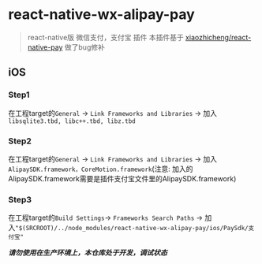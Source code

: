 # react-native-wx-alipay-pay
> react-native版 微信支付，支付宝 插件
> 本插件基于 [xiaozhicheng/react-native-pay](https://github.com/xiaozhicheng/react-native-pay) 做了bug修补

## iOS
### Step1
在工程target的```General``` -> ```Link Frameworks and Libraries``` -> 加入```libsqlite3.tbd, libc++.tbd, libz.tbd```
### Step2
在工程target的```General``` -> ```Link Frameworks and Libraries``` -> 加入```AlipaySDK.framework，CoreMotion.framework```(注意: 加入的AlipaySDK.framework需要是插件支付宝文件里的AlipaySDK.framework)
### Step3
在工程target的```Build Settings```-> ```Frameworks Search Paths``` -> 加入```"$(SRCROOT)/../node_modules/react-native-wx-alipay-pay/ios/PaySdk/支付宝"```

___请勿使用在生产环境上，本仓库处于开发，调试状态___
